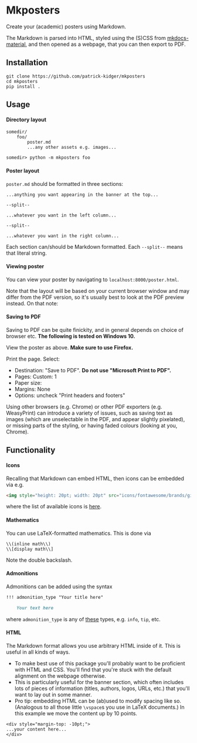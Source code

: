 # Mkposters

Create your (academic) posters using Markdown.

The Markdown is parsed into HTML, styled using the (S)CSS from [mkdocs-material](https://github.com/squidfunk/mkdocs-material/), and then opened as a webpage, that you can then export to PDF.

## Installation

```
git clone https://github.com/patrick-kidger/mkposters
cd mkposters
pip install .
```

## Usage

#### Directory layout

```
somedir/
    foo/
        poster.md
        ...any other assets e.g. images...

somedir> python -m mkposters foo
```

#### Poster layout

`poster.md` should be formatted in three sections:

```
...anything you want appearing in the banner at the top...

--split--

...whatever you want in the left column...

--split--

...whatever you want in the right column...
```

Each section can/should be Markdown formatted. Each `--split--` means that literal string.

#### Viewing poster

You can view your poster by navigating to `localhost:8000/poster.html`.

Note that the layout will be based on your current browser window and may differ from the PDF version, so it's usually best to look at the PDF preview instead. On that note:

#### Saving to PDF

Saving to PDF can be quite finickity, and in general depends on choice of browser etc. **The following is tested on Windows 10.**

View the poster as above. **Make sure to use Firefox.**

Print the page. Select:
- Destination: "Save to PDF". **Do not use "Microsoft Print to PDF".**
- Pages: Custom: 1
- Paper size: <whatever is desired>
- Margins: None
- Options: uncheck "Print headers and footers"

Using other browsers (e.g. Chrome) or other PDF exporters (e.g. WeasyPrint) can introduce a variety of issues, such as saving text as images (which are unselectable in the PDF, and appear slightly pixelated), or missing parts of the styling, or having faded colours (looking at you, Chrome).

## Functionality

#### Icons

Recalling that Markdown can embed HTML, then icons can be embedded via e.g.
```html
<img style="height: 20pt; width: 20pt" src="icons/fontawesome/brands/github.svg">
```
where the list of available icons is [here](https://github.com/patrick-kidger/mkposters/tree/main/mkposters/icons).

#### Mathematics

You can use LaTeX-formatted mathematics. This is done via

```
\\(inline math\\)
\\[display math\\]
```

Note the double backslash.

#### Admonitions

Admonitions can be added using the syntax

```markdown
!!! admonition_type "Your title here"

    Your text here
```

where `admonition_type` is any of [these](https://squidfunk.github.io/mkdocs-material/reference/admonitions/#supported-types) types, e.g. `info`, `tip`, etc.

#### HTML

The Markdown format allows you use arbitrary HTML inside of it. This is useful in all kinds of ways.

- To make best use of this package you'll probably want to be proficient with HTML and CSS. You'll find that you're stuck with the default alignment on the webpage otherwise.
- This is particularly useful for the banner section, which often includes lots of pieces of information (titles, authors, logos, URLs, etc.) that you'll want to lay out in some manner.
- Pro tip: embedding HTML can be (ab)used to modify spacing like so. (Analogous to all those little `\vspace`s you use in LaTeX documents.) In this example we move the content up by 10 points.
```
<div style="margin-top: -10pt;">
...your content here...
</div>
```
